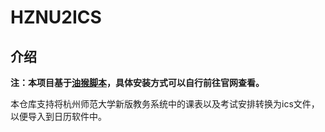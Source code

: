 # HZNU2ICS

## 介绍

**注：本项目基于[油猴脚本](https://www.tampermonkey.net/)，具体安装方式可以自行前往官网查看。**

本仓库支持将杭州师范大学新版教务系统中的课表以及考试安排转换为ics文件，以便导入到日历软件中。